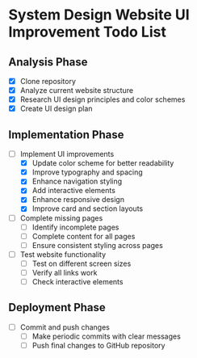 # System Design Website UI Improvement Todo List

## Analysis Phase
- [x] Clone repository
- [x] Analyze current website structure
- [x] Research UI design principles and color schemes
- [x] Create UI design plan

## Implementation Phase
- [ ] Implement UI improvements
  - [x] Update color scheme for better readability
  - [x] Improve typography and spacing
  - [x] Enhance navigation styling
  - [x] Add interactive elements
  - [x] Enhance responsive design
  - [x] Improve card and section layouts
- [ ] Complete missing pages
  - [ ] Identify incomplete pages
  - [ ] Complete content for all pages
  - [ ] Ensure consistent styling across pages
- [ ] Test website functionality
  - [ ] Test on different screen sizes
  - [ ] Verify all links work
  - [ ] Check interactive elements

## Deployment Phase
- [ ] Commit and push changes
  - [ ] Make periodic commits with clear messages
  - [ ] Push final changes to GitHub repository
